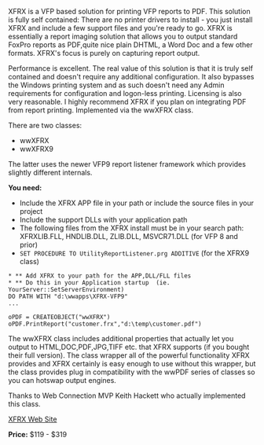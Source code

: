 ﻿XFRX is a VFP based solution for printing VFP reports to PDF. This solution is fully self contained: There are no printer drivers to install - you just install XFRX and include a few support files and you're ready to go. XFRX is essentially a report imaging solution that allows you to output standard FoxPro reports as PDF,quite nice plain DHTML, a Word Doc and a few other formats. XFRX's focus is purely on capturing report output.

Performance is excellent. The real value of this solution is that it is truly self contained and doesn't require any additional configuration. It also bypasses the Windows printing  system and as such doesn't need any Admin requirements for configuration and logon-less printing. Licensing is also very reasonable. I highly recommend XFRX if you plan on integrating PDF from report printing.  Implemented via the wwXFRX class.

There are two classes:

* wwXFRX
* wwXFRX9

The latter uses the newer VFP9 report listener framework which provides slightly different internals.

**You need:**  

* Include the XFRX APP file in your path or include the source files in your project
* Include the support DLLs with your application path
* The following files from the XFRX install must be in your search path:
XFRXLIB.FLL, HNDLIB.DLL, ZLIB.DLL,  MSVCR71.DLL (for VFP 8 and prior)
* `SET PROCEDURE TO UtilityReportListener.prg ADDITIVE`  (for the XFRX9 class)


```foxpro
* ** Add XFRX to your path for the APP,DLL/FLL files
* ** Do this in your Application startup  (ie. YourServer::SetServerEnvironment)
DO PATH WITH "d:\wwapps\XFRX-VFP9"
...

oPDF = CREATEOBJECT("wwXFRX")
oPDF.PrintReport("customer.frx","d:\temp\customer.pdf")
```

The wwXFRX class includes additional properties that actually let you output to HTML,DOC,PDF,JPG,TIFF etc. that XFRX supports (if you bought their full version). The class wrapper all of the powerful functionality XFRX provides and XFRX certainly is easy enough to use without this wrapper, but the class provides plug in compatibility with the wwPDF series of classes so you can hotswap output engines.

Thanks to Web Connection MVP Keith Hackett who actually implemented this class.

[XFRX Web Site](http://www.eqeus.com/frx2wrd.php)

**Price:** $119 - $319